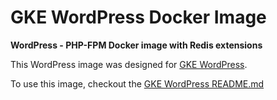 # GKE WordPress Docker Image
**WordPress - PHP-FPM Docker image with Redis extensions**

This WordPress image was designed for [GKE WordPress](https://github.com/stcox/gke-wordpress).

To use this image, checkout the [GKE WordPress README.md](https://github.com/stcox/gke-wordpress/blob/master/README.md)

